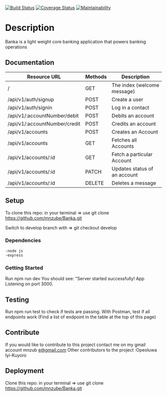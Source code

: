 [![Build Status](https://travis-ci.org/mnzube/Banka.svg?branch=develop)](https://travis-ci.org/mnzube/Banka)
[![Coverage Status](https://coveralls.io/repos/github/mnzube/Banka/badge.svg)](https://coveralls.io/github/mnzube/Banka)
[![Maintainability](https://api.codeclimate.com/v1/badges/7c0570b1713671955908/maintainability)](https://codeclimate.com/github/mnzube/Banka/maintainability)



# Description

Banka is a light weight core banking application that powers banking operations

## Documentation
| Resource URL | Methods  | Description  |
| ------- | --- | --- |
| / | GET | The index (welcome message) |
| /api/v1/auth/signup | POST | Create a user |
| /api/v1/auth/signin | POST | Log in a contact |
| /api/v1/:accountNumber/debit | POST | Debits an account |
| /api/v1/:accountNumber/credit | POST |Credits an account |
| /api/v1/accounts | POST | Creates an Account |
| /api/v1/accounts | GET | Fetches all Accounts |
| /api/v1/accounts/:id | GET | Fetch a particular Account |
| /api/v1/accounts/:id | PATCH | Updates status of an account |
| /api/v1/accounts/:id | DELETE | Deletes a  message |


## Setup

To clone this repo: in your terminal => use git clone https://github.com/mnzube/Banka.git

Switch to develop branch with => git checkout develop

### Dependencies
```
-node js 
-express

```

### Getting Started

Run npm run dev You should see: "Server started successfully! App Listening on port 3000.

## Testing

Run npm run test to check if tests are passing.
With Postman, test if all endpoints work (Find a list of endpoint in the table at the top of this page)

## Contribute

If you would like to contribute to this project contact me on my gmail account mnzub
e@gmail.com
Other contributors to the project :Opeoluwa Iyi-Kuyoro
## Deployment

Clone this repo: in your terminal => use git clone https://github.com/mnzube/Banka.git